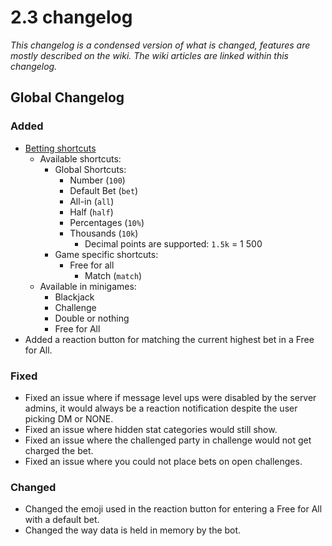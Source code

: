 # 2.3 changelog
*This changelog is a condensed version of what is changed, features are mostly described on the wiki. The wiki articles are linked within this changelog.*

## Global Changelog
### Added
- [Betting shortcuts](https://wiki.skuddbot.xyz/minigames/betting-shortcuts)
  - Available shortcuts:
    - Global Shortcuts:
      - Number (`100`)
      - Default Bet (`bet`)
      - All-in (`all`)
      - Half (`half`)
      - Percentages (`10%`)
      - Thousands (`10k`)
        - Decimal points are supported: `1.5k` = 1 500
    - Game specific shortcuts:
      - Free for all
        - Match (`match`)
  - Available in minigames:
    - Blackjack
    - Challenge
    - Double or nothing
    - Free for All
- Added a reaction button for matching the current highest bet in a Free for All.

### Fixed
- Fixed an issue where if message level ups were disabled by the server admins, it would always be a reaction notification despite the user picking DM or NONE.
- Fixed an issue where hidden stat categories would still show.
- Fixed an issue where the challenged party in challenge would not get charged the bet.
- Fixed an issue where you could not place bets on open challenges.

### Changed
- Changed the emoji used in the reaction button for entering a Free for All with a default bet.
- Changed the way data is held in memory by the bot.